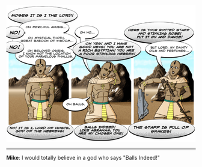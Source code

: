 <!--
.. title: Moses The Rich Egyptian
.. slug: moses-the-rich-egyptian
.. date: 2008/06/08 00:00:00
.. tags: 
.. link: 
.. description: 
-->

<a href='moses-the-rich-egyptian.html' title='View comments'>
<img class='comic' src='../assets/comics/20080608.png' />
</a>

<em></em>

<!-- TEASER_END -->
<hr />

<div class='comments'>
<b>Mike</b>: I would totally believe in a god who says "Balls Indeed!"<br /><br />
</div>

